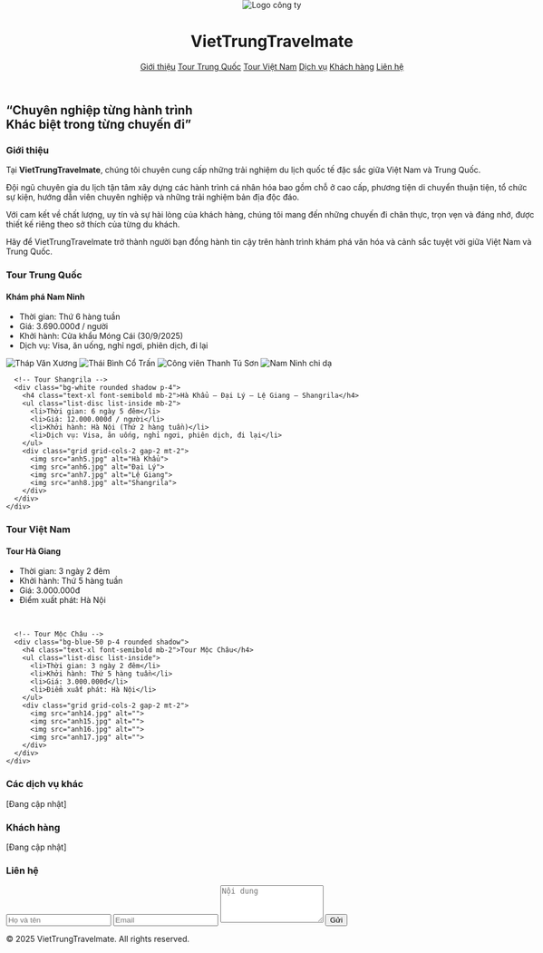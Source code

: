 <html lang="vi">
<head>
  <meta charset="UTF-8" />
  <meta name="viewport" content="width=device-width, initial-scale=1.0"/>
  <title>VietTrungTravelmate</title>
  <script src="https://cdn.tailwindcss.com"></script>
  <link rel="icon" href="logo.jpg" type="image/jpg">
  <style>
    html {
      font-size: calc(100vw / 1440 * 16); /* Base size scaled proportionally */
    }

    @media (max-width: 768px) {
      html {
        font-size: calc(100vw / 768 * 16);
      }
    }

    body {
      margin: 0 auto;
      padding: 0 1rem;
      max-width: 1440px;
    }

    img {
      max-width: 100%;
      height: auto;
    }
  </style>
</head>
<body class="bg-blue-50 text-gray-800 font-sans">

  <!-- Header -->
  <header class="bg-sky-600 text-white p-4 flex flex-col md:flex-row justify-between items-center shadow-md">
    <div class="flex items-center space-x-4">
      <img src="logo.jpg" alt="Logo công ty" class="h-10 w-10 rounded-full">
      <h1 class="text-[2rem] font-bold">VietTrungTravelmate</h1>
    </div>
    <nav class="space-x-2 mt-2 md:mt-0 text-sm md:text-base text-nowrap">
      <a href="#gioi-thieu" class="hover:underline">Giới thiệu</a>
      <a href="#tour-trung-quoc" class="hover:underline">Tour Trung Quốc</a>
      <a href="#tour-viet-nam" class="hover:underline">Tour Việt Nam</a>
      <a href="#dich-vu" class="hover:underline">Dịch vụ</a>
      <a href="#khach-hang" class="hover:underline">Khách hàng</a>
      <a href="#lien-he" class="hover:underline">Liên hệ</a>
    </nav>
  </header>

  <!-- Slogan -->
  <section class="bg-sky-500 text-white text-center py-10 px-4">
    <h2 class="text-[2.4rem] font-semibold">“Chuyên nghiệp từng hành trình<br>Khác biệt trong từng chuyến đi”</h2>
  </section>

  <!-- Giới thiệu -->
  <section id="gioi-thieu" class="p-6 bg-white max-w-6xl mx-auto px-4">
    <h3 class="text-2xl font-bold text-sky-700 mb-4">Giới thiệu</h3>
    <p class="mb-2">Tại <strong>VietTrungTravelmate</strong>, chúng tôi chuyên cung cấp những trải nghiệm du lịch quốc tế đặc sắc giữa Việt Nam và Trung Quốc.</p>
    <p class="mb-2">Đội ngũ chuyên gia du lịch tận tâm xây dựng các hành trình cá nhân hóa bao gồm chỗ ở cao cấp, phương tiện di chuyển thuận tiện, tổ chức sự kiện, hướng dẫn viên chuyên nghiệp và những trải nghiệm bản địa độc đáo.</p>
    <p class="mb-2">Với cam kết về chất lượng, uy tín và sự hài lòng của khách hàng, chúng tôi mang đến những chuyến đi chân thực, trọn vẹn và đáng nhớ, được thiết kế riêng theo sở thích của từng du khách.</p>
    <p>Hãy để VietTrungTravelmate trở thành người bạn đồng hành tin cậy trên hành trình khám phá văn hóa và cảnh sắc tuyệt vời giữa Việt Nam và Trung Quốc.</p>
  </section>

  <!-- Tour Trung Quốc -->
  <section id="tour-trung-quoc" class="p-6 bg-blue-100">
    <h3 class="text-2xl font-bold text-sky-700 mb-4 text-center">Tour Trung Quốc</h3>
    <div class="grid grid-cols-1 md:grid-cols-2 gap-6 max-w-6xl mx-auto">
      <!-- Tour Nam Ninh -->
      <div class="bg-white rounded shadow p-4">
        <h4 class="text-xl font-semibold mb-2">Khám phá Nam Ninh</h4>
        <ul class="list-disc list-inside mb-2">
          <li>Thời gian: Thứ 6 hàng tuần</li>
          <li>Giá: 3.690.000đ / người</li>
          <li>Khởi hành: Cửa khẩu Móng Cái (30/9/2025)</li>
          <li>Dịch vụ: Visa, ăn uống, nghỉ ngơi, phiên dịch, đi lại</li>
        </ul>
        <div class="grid grid-cols-2 gap-2 mt-2">
          <img src="anh1.jpg" alt="Tháp Văn Xương">
          <img src="anh2.jpg" alt="Thái Bình Cổ Trấn">
          <img src="anh3.jpg" alt="Công viên Thanh Tú Sơn">
          <img src="anh4.jpg" alt="Nam Ninh chi dạ">
        </div>
      </div>

      <!-- Tour Shangrila -->
      <div class="bg-white rounded shadow p-4">
        <h4 class="text-xl font-semibold mb-2">Hà Khẩu – Đại Lý – Lệ Giang – Shangrila</h4>
        <ul class="list-disc list-inside mb-2">
          <li>Thời gian: 6 ngày 5 đêm</li>
          <li>Giá: 12.000.000đ / người</li>
          <li>Khởi hành: Hà Nội (Thứ 2 hàng tuần)</li>
          <li>Dịch vụ: Visa, ăn uống, nghỉ ngơi, phiên dịch, đi lại</li>
        </ul>
        <div class="grid grid-cols-2 gap-2 mt-2">
          <img src="anh5.jpg" alt="Hà Khẩu">
          <img src="anh6.jpg" alt="Đại Lý">
          <img src="anh7.jpg" alt="Lệ Giang">
          <img src="anh8.jpg" alt="Shangrila">
        </div>
      </div>
    </div>
  </section>

  <!-- Tour Việt Nam -->
  <section id="tour-viet-nam" class="p-6 bg-white">
    <h3 class="text-2xl font-bold text-sky-700 mb-4 text-center">Tour Việt Nam</h3>
    <div class="grid grid-cols-1 md:grid-cols-2 gap-6 max-w-6xl mx-auto">
      <!-- Tour Hà Giang -->
      <div class="bg-blue-50 p-4 rounded shadow">
        <h4 class="text-xl font-semibold mb-2">Tour Hà Giang</h4>
        <ul class="list-disc list-inside">
          <li>Thời gian: 3 ngày 2 đêm</li>
          <li>Khởi hành: Thứ 5 hàng tuần</li>
          <li>Giá: 3.000.000đ</li>
          <li>Điểm xuất phát: Hà Nội</li>
        </ul>
        <div class="grid grid-cols-2 gap-2 mt-2">
          <img src="anh9.jpg" alt="">
          <img src="anh10.jpg" alt="">
          <img src="anh11.jpg" alt="">
          <img src="anh12.jpg" alt="">
          <img src="anh13.jpg" alt="">
        </div>
      </div>

      <!-- Tour Mộc Châu -->
      <div class="bg-blue-50 p-4 rounded shadow">
        <h4 class="text-xl font-semibold mb-2">Tour Mộc Châu</h4>
        <ul class="list-disc list-inside">
          <li>Thời gian: 3 ngày 2 đêm</li>
          <li>Khởi hành: Thứ 5 hàng tuần</li>
          <li>Giá: 3.000.000đ</li>
          <li>Điểm xuất phát: Hà Nội</li>
        </ul>
        <div class="grid grid-cols-2 gap-2 mt-2">
          <img src="anh14.jpg" alt="">
          <img src="anh15.jpg" alt="">
          <img src="anh16.jpg" alt="">
          <img src="anh17.jpg" alt="">
        </div>
      </div>
    </div>
  </section>

  <!-- Dịch vụ khác -->
  <section id="dich-vu" class="p-6 bg-gray-100">
    <h3 class="text-xl font-bold text-gray-700">Các dịch vụ khác</h3>
    <p class="text-sm text-gray-500">[Đang cập nhật]</p>
  </section>

  <!-- Khách hàng -->
  <section id="khach-hang" class="p-6 bg-white">
    <h3 class="text-xl font-bold text-gray-700">Khách hàng</h3>
    <p class="text-sm text-gray-500">[Đang cập nhật]</p>
  </section>

  <!-- Liên hệ -->
  <section id="lien-he" class="p-6 bg-gray-100">
    <h3 class="text-xl font-bold text-gray-700 mb-4">Liên hệ</h3>
    <form class="max-w-lg mx-auto space-y-4">
      <input type="text" placeholder="Họ và tên" class="w-full p-2 border rounded">
      <input type="email" placeholder="Email" class="w-full p-2 border rounded">
      <textarea rows="4" placeholder="Nội dung" class="w-full p-2 border rounded"></textarea>
      <button type="submit" class="bg-sky-600 text-white px-4 py-2 rounded hover:bg-sky-700">Gửi</button>
    </form>
  </section>

  <!-- Footer -->
  <footer class="bg-sky-700 text-white text-center py-4 mt-6">
    <p>&copy; 2025 VietTrungTravelmate. All rights reserved.</p>
  </footer>

</body>
</html>

